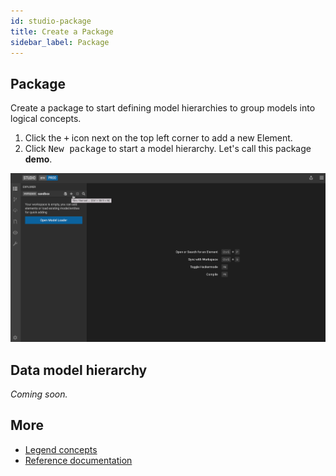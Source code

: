 ```yaml
---
id: studio-package
title: Create a Package
sidebar_label: Package
---
```


## Package

Create a package to start defining model hierarchies to group models into logical concepts.

1. Click the <kbd>+</kbd> icon next on the top left corner to add a new Element.
2. Click <kbd>New package</kbd> to start a model hierarchy. Let's call this package **demo**.

![create package](../assets/create-hierarchy.gif)

## Data model hierarchy

_Coming soon._

## More
- [Legend concepts](../overview/legend-glossary.md)
- [Reference documentation](../reference/legend-language)

